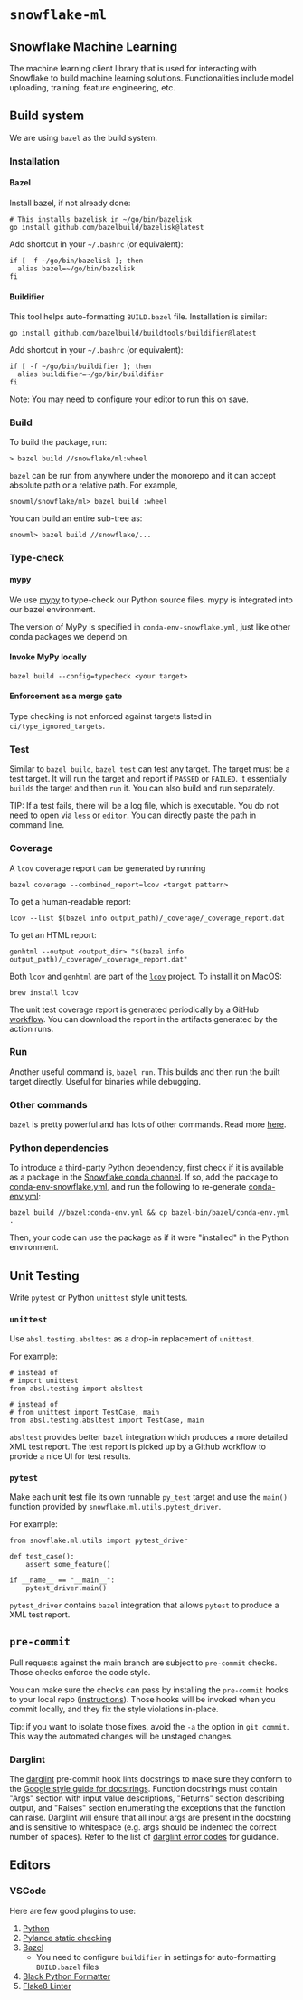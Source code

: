 # `snowflake-ml`

## Snowflake Machine Learning

The machine learning client library that is used for interacting with Snowflake to build machine learning solutions. Functionalities include model uploading, training, feature engineering, etc.

## Build system

We are using `bazel` as the build system.

### Installation

#### Bazel

Install bazel, if not already done:

```
# This installs bazelisk in ~/go/bin/bazelisk
go install github.com/bazelbuild/bazelisk@latest
```

Add shortcut in your `~/.bashrc` (or equivalent):

```
if [ -f ~/go/bin/bazelisk ]; then
  alias bazel=~/go/bin/bazelisk
fi
```

#### Buildifier

This tool helps auto-formatting `BUILD.bazel` file. Installation is similar:

```
go install github.com/bazelbuild/buildtools/buildifier@latest
```

Add shortcut in your `~/.bashrc` (or equivalent):

```
if [ -f ~/go/bin/buildifier ]; then
  alias buildifier=~/go/bin/buildifier
fi
```

Note: You may need to configure your editor to run this on save.

### Build

To build the package, run:

```shell
> bazel build //snowflake/ml:wheel
```

`bazel` can be run from anywhere under the monorepo and it can accept absolute path or a relative path. For example,

```shell
snowml/snowflake/ml> bazel build :wheel
```

You can build an entire sub-tree as:

```shell
snowml> bazel build //snowflake/...
```

### Type-check

#### mypy

We use [mypy](https://mypy.readthedocs.io/en/stable/) to type-check our Python source files. mypy is integrated into our bazel environment.

The version of MyPy is specified in `conda-env-snowflake.yml`, just like other conda
packages we depend on.

#### Invoke MyPy locally

```
bazel build --config=typecheck <your target>
```

#### Enforcement as a merge gate

Type checking is not enforced against targets listed in `ci/type_ignored_targets`.

### Test

Similar to `bazel build`, `bazel test` can test any target. The target must be
a test target. It will run the target and report if `PASSED` or `FAILED`. It essentially `build`s the target and then `run` it. You can also build and run separately.

TIP: If a test fails, there will be a log file, which is executable. You do not need to open via `less` or `editor`. You can directly paste the path in command line.

### Coverage

A `lcov` coverage report can be generated by running

```
bazel coverage --combined_report=lcov <target pattern>
```

To get a human-readable report:

```
lcov --list $(bazel info output_path)/_coverage/_coverage_report.dat
```

To get an HTML report:

```
genhtml --output <output_dir> "$(bazel info output_path)/_coverage/_coverage_report.dat"
```

Both `lcov` and `genhtml` are part of the [`lcov`](https://github.com/linux-test-project/lcov) project. To install it on MacOS:

```
brew install lcov
```

The unit test coverage report is generated periodically by a GitHub
[workflow](https://github.com/snowflakedb/snowml/actions/workflows/continuous_build.yml?query=branch%3Amain).
You can download the report in the artifacts generated by the action runs.

### Run

Another useful command is, `bazel run`. This builds and then run the built target directly. Useful for binaries while debugging.

### Other commands

`bazel` is pretty powerful and has lots of other commands. Read more [here](https://bazel.build/run/build).

### Python dependencies

To introduce a third-party Python dependency, first check if it is available as a package in the
[Snowflake conda channel](https://repo.anaconda.com/pkgs/snowflake/). If so, add the package
to [conda-env-snowflake.yml](https://github.com/snowflakedb/snowml/blob/main/conda-env-snowflake.yml),
and run the following to re-generate
[conda-env.yml](https://github.com/snowflakedb/snowml/blob/main/conda-env.yml):

```
bazel build //bazel:conda-env.yml && cp bazel-bin/bazel/conda-env.yml .
```

Then, your code can use the package as if it were "installed" in the Python environment.

## Unit Testing

Write `pytest` or Python `unittest` style unit tests.

### `unittest`

Use `absl.testing.absltest` as a drop-in replacement of `unittest`.

For example:

```
# instead of
# import unittest
from absl.testing import absltest

# instead of
# from unittest import TestCase, main
from absl.testing.absltest import TestCase, main
```

`absltest` provides better `bazel` integration which produces a more detailed XML
test report. The test report is picked up by a Github workflow to provide a nice UI
for test results.

### `pytest`

Make each unit test file its own runnable `py_test` target and use the `main()`
function provided by `snowflake.ml.utils.pytest_driver`.

For example:

```
from snowflake.ml.utils import pytest_driver

def test_case():
    assert some_feature()

if __name__ == "__main__":
    pytest_driver.main()
```

`pytest_driver` contains `bazel` integration that allows `pytest` to produce a XML
test report.

## `pre-commit`

Pull requests against the main branch are subject to `pre-commit` checks. Those checks enforce the code style.

You can make sure the checks can pass by installing the `pre-commit` hooks to your local repo
([instructions](https://pre-commit.com/#installation)). Those hooks will be invoked when you commit locally,
and they fix the style violations in-place.

Tip: if you want to isolate those fixes, avoid the `-a` the option in `git commit`. This way the automated changes
will be unstaged changes.

### Darglint

The [darglint](https://github.com/terrencepreilly/darglint) pre-commit hook lints docstrings to make sure they
conform to the [Google style guide for docstrings](https://google.github.io/styleguide/pyguide.html#38-comments-and-docstrings).
Function docstrings must contain "Args" section with input value descriptions, "Returns" section describing output, and
"Raises" section enumerating the exceptions that the function can raise. Darglint will ensure that all input args are present
in the docstring and is sensitive to whitespace (e.g. args should be indented the correct number of spaces). Refer
to the list of [darglint error codes](https://github.com/terrencepreilly/darglint#error-codes) for guidance.

## Editors

### VSCode

Here are few good plugins to use:

1. [Python](https://marketplace.visualstudio.com/items?itemName=ms-python.python)
1. [Pylance static checking](https://marketplace.visualstudio.com/items?itemName=ms-python.vscode-pylance)
1. [Bazel](https://marketplace.visualstudio.com/items?itemName=BazelBuild.vscode-bazel)
   - You need to configure `buildifier` in settings for auto-formatting `BUILD.bazel` files
1. [Black Python Formatter](https://marketplace.visualstudio.com/items?itemName=ms-python.black-formatter)
1. [Flake8 Linter](https://marketplace.visualstudio.com/items?itemName=ms-python.flake8)
